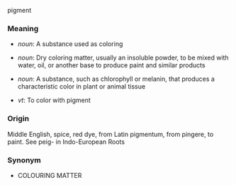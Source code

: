 pigment
### Meaning
+ _noun_: A substance used as coloring
+ _noun_: Dry coloring matter, usually an insoluble powder, to be mixed with water, oil, or another base to produce paint and similar products
+ _noun_: A substance, such as chlorophyll or melanin, that produces a characteristic color in plant or animal tissue

+ _vt_: To color with pigment

### Origin

Middle English, spice, red dye, from Latin pigmentum, from pingere, to paint. See peig- in Indo-European Roots

### Synonym

+ COLOURING MATTER


